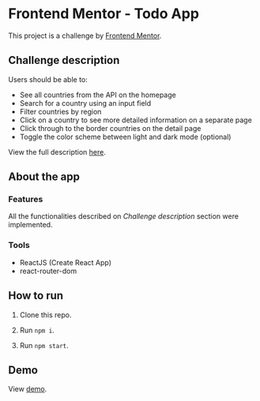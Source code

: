 # Frontend Mentor - Todo App

This project is a challenge by [Frontend Mentor](https://www.frontendmentor.io).


## Challenge description

Users should be able to:

- See all countries from the API on the homepage
- Search for a country using an input field
- Filter countries by region
- Click on a country to see more detailed information on a separate page
- Click through to the border countries on the detail page
- Toggle the color scheme between light and dark mode (optional)

View the full description [here](https://www.frontendmentor.io/challenges/rest-countries-api-with-color-theme-switcher-5cacc469fec04111f7b848ca).

## About the app

### Features

All the functionalities described on *Challenge description* section were implemented.

### Tools

- ReactJS (Create React App)
- react-router-dom

## How to run

1. Clone this repo.

2. Run `npm i`.

3. Run `npm start`.


## Demo 

View [demo](https://hex909countries.netlify.app/).